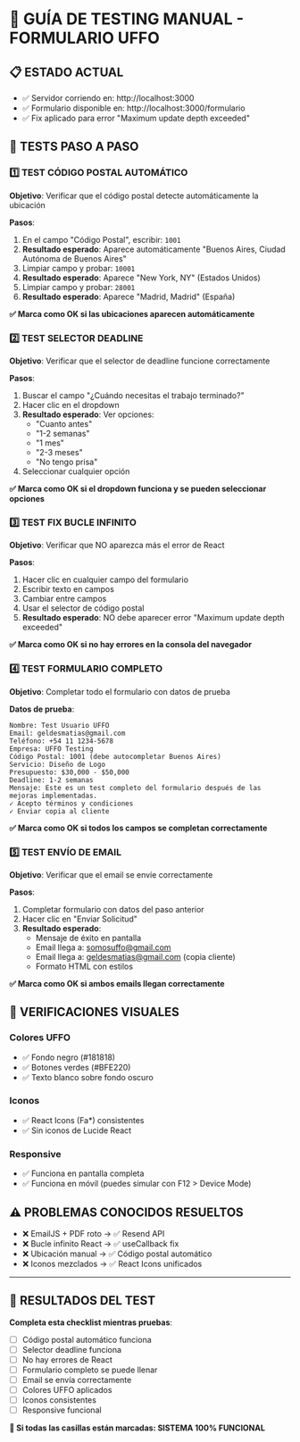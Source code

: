 # 🧪 GUÍA DE TESTING MANUAL - FORMULARIO UFFO

## 📋 ESTADO ACTUAL
- ✅ Servidor corriendo en: http://localhost:3000
- ✅ Formulario disponible en: http://localhost:3000/formulario
- ✅ Fix aplicado para error "Maximum update depth exceeded"

## 🎯 TESTS PASO A PASO

### 1️⃣ TEST CÓDIGO POSTAL AUTOMÁTICO 
**Objetivo**: Verificar que el código postal detecte automáticamente la ubicación

**Pasos**:
1. En el campo "Código Postal", escribir: `1001`
2. **Resultado esperado**: Aparece automáticamente "Buenos Aires, Ciudad Autónoma de Buenos Aires"
3. Limpiar campo y probar: `10001`
4. **Resultado esperado**: Aparece "New York, NY" (Estados Unidos)
5. Limpiar campo y probar: `28001`
6. **Resultado esperado**: Aparece "Madrid, Madrid" (España)

**✅ Marca como OK si las ubicaciones aparecen automáticamente**

### 2️⃣ TEST SELECTOR DEADLINE
**Objetivo**: Verificar que el selector de deadline funcione correctamente

**Pasos**:
1. Buscar el campo "¿Cuándo necesitas el trabajo terminado?"
2. Hacer clic en el dropdown
3. **Resultado esperado**: Ver opciones:
   - "Cuanto antes"
   - "1-2 semanas"
   - "1 mes"
   - "2-3 meses"
   - "No tengo prisa"
4. Seleccionar cualquier opción

**✅ Marca como OK si el dropdown funciona y se pueden seleccionar opciones**

### 3️⃣ TEST FIX BUCLE INFINITO
**Objetivo**: Verificar que NO aparezca más el error de React

**Pasos**:
1. Hacer clic en cualquier campo del formulario
2. Escribir texto en campos
3. Cambiar entre campos
4. Usar el selector de código postal
5. **Resultado esperado**: NO debe aparecer error "Maximum update depth exceeded"

**✅ Marca como OK si no hay errores en la consola del navegador**

### 4️⃣ TEST FORMULARIO COMPLETO
**Objetivo**: Completar todo el formulario con datos de prueba

**Datos de prueba**:
```
Nombre: Test Usuario UFFO
Email: geldesmatias@gmail.com
Teléfono: +54 11 1234-5678
Empresa: UFFO Testing
Código Postal: 1001 (debe autocompletar Buenos Aires)
Servicio: Diseño de Logo
Presupuesto: $30,000 - $50,000
Deadline: 1-2 semanas
Mensaje: Este es un test completo del formulario después de las mejoras implementadas.
✓ Acepto términos y condiciones
✓ Enviar copia al cliente
```

**✅ Marca como OK si todos los campos se completan correctamente**

### 5️⃣ TEST ENVÍO DE EMAIL
**Objetivo**: Verificar que el email se envíe correctamente

**Pasos**:
1. Completar formulario con datos del paso anterior
2. Hacer clic en "Enviar Solicitud"
3. **Resultado esperado**: 
   - Mensaje de éxito en pantalla
   - Email llega a: somosuffo@gmail.com
   - Email llega a: geldesmatias@gmail.com (copia cliente)
   - Formato HTML con estilos

**✅ Marca como OK si ambos emails llegan correctamente**

## 🎨 VERIFICACIONES VISUALES

### Colores UFFO
- ✅ Fondo negro (#181818)
- ✅ Botones verdes (#BFE220)
- ✅ Texto blanco sobre fondo oscuro

### Iconos
- ✅ React Icons (Fa*) consistentes
- ✅ Sin iconos de Lucide React

### Responsive
- ✅ Funciona en pantalla completa
- ✅ Funciona en móvil (puedes simular con F12 > Device Mode)

## ⚠️ PROBLEMAS CONOCIDOS RESUELTOS
- ❌ EmailJS + PDF roto → ✅ Resend API
- ❌ Bucle infinito React → ✅ useCallback fix
- ❌ Ubicación manual → ✅ Código postal automático
- ❌ Iconos mezclados → ✅ React Icons unificados

---

## 📝 RESULTADOS DEL TEST

**Completa esta checklist mientras pruebas**:

- [ ] Código postal automático funciona
- [ ] Selector deadline funciona  
- [ ] No hay errores de React
- [ ] Formulario completo se puede llenar
- [ ] Email se envía correctamente
- [ ] Colores UFFO aplicados
- [ ] Iconos consistentes
- [ ] Responsive funcional

**🎉 Si todas las casillas están marcadas: SISTEMA 100% FUNCIONAL**